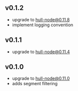 ## v0.1.2
- upgrade to hull-node@0.11.8
- implement logging convention

## v0.1.1
- upgrade to hull-node@0.11.4

## v0.1.0
- upgrade to hull-node@0.11.0
- adds segment filtering
